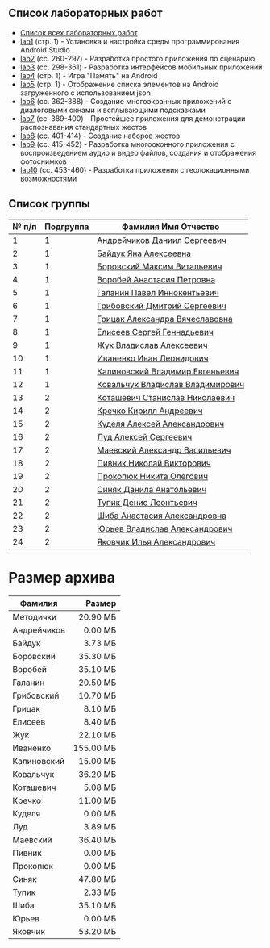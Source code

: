 ## Список лабораторных работ

- [Список всех лабораторных работ](_docs/Лаборатоные%20работы%20Кондратюк%20Брич.docx)
- [lab1](_docs/Лаборатоные%20работы%20Кондратюк%20Брич.docx) (стр. 1) - Установка и настройка среды программирования Android Studio
- [lab2](_docs/umk_android.pdf) (сс. 260-297) - Разработка простого приложения по сценарию
- [lab3](_docs/umk_android.pdf) (сс. 298-361) - Разработка интерфейсов мобильных приложений
- [lab4](_docs/Список%20лабораторных%20работ.docx) (стр. 1) - Игра "Память" на Android
- [lab5](_docs/Список%20лабораторных%20работ.docx) (стр. 1) - Отображение списка элементов на Android загруженного с использованием json
- [lab6](_docs/umk_android.pdf) (сс. 362-388) - Создание многоэкранных приложений с диалоговыми окнами и всплывающими подсказками
- [lab7](_docs/umk_android.pdf) (сс. 389-400) - Простейшее приложения для демонстрации распознавания стандартных жестов
- [lab8](_docs/umk_android.pdf) (сс. 401-414) - Создание наборов жестов
- [lab9](_docs/umk_android.pdf) (сс. 415-452) - Разработка многооконного приложения с воспроизведением аудио и видео файлов, создания и отображения фотоснимков
- [lab10](_docs/umk_android.pdf) (сс. 453-460) - Разработка приложения с геолокационными возможностями

## Список группы

| № п/п | Подгруппа | Фамилия Имя Отчество                                    |
| ----- | --------- | ------------------------------------------------------- |
| 1     | 1         | [Андрейчиков Даниил Сергеевич](Andreichikov_Daniil)     |
| 2     | 1         | [Байдук Яна Алексеевна](Bayduk_Yana)                    |
| 3     | 1         | [Боровский Максим Витальевич](Borovsky_Maxim)           |
| 4     | 1         | [Воробей Анастасия Петровна](Vorobey_Anastasia)         |
| 5     | 1         | [Галанин Павел Иннокентьевич](Galanin_Pavel)            |
| 6     | 1         | [Грибовский Дмитрий Сергеевич](Gribovsky_Dmitry)        |
| 7     | 1         | [Грицак Александра Вячеславовна](Gritsak_Alexandra)     |
| 8     | 1         | [Елисеев Сергей Геннадьевич](Eliseev_Sergey)            |
| 9     | 1         | [Жук Владислав Алексеевич](Zhuk_Vladislav)              |
| 10    | 1         | [Иваненко Иван Леонидович](Ivanenko_Ivan)               |
| 11    | 1         | [Калиновский Владимир Евгеньевич](Kalinovsky_Vladimir)  |
| 12    | 1         | [Ковальчук Владислав Владимирович](Kovalchuk_Vladislav) |
| 13    | 2         | [Коташевич Станислав Николаевич](Kotashevich_Stanislav) |
| 14    | 2         | [Кречко Кирилл Андреевич](Krechko_Kirill)               |
| 15    | 2         | [Куделя Алексей Александрович](Kudelya_Alexey)          |
| 16    | 2         | [Луд Алексей Сергеевич](Lud_Alexey)                     |
| 17    | 2         | [Маевский Александр Васильевич](Mayevsky_Alexander)     |
| 18    | 2         | [Пивник Николай Викторович](Pivnik_Nikolai)             |
| 19    | 2         | [Прокопюк Никита Олегович](Prokopyuk_Nikita)            |
| 20    | 2         | [Синяк Данила Анатольевич](Sinyak_Danila)               |
| 21    | 2         | [Тупик Денис Леонтьевич](Tupik_Denis)                   |
| 22    | 2         | [Шиба Анастасия Александровна](Shiba_Anastasia)         |
| 23    | 2         | [Юрьев Владислав Александрович](Yuriev_Vladislav)       |
| 24    | 2         | [Яковчик Илья Александрович](Yakovchik_Ilya)            |

# Размер архива

| Фамилия     |    Размер |
| ----------- | --------: |
| Методички   |  20.90 МБ |
| Андрейчиков |   0.00 МБ |
| Байдук      |   3.73 МБ |
| Боровский   |  35.30 МБ |
| Воробей     |  35.10 МБ |
| Галанин     |  20.50 МБ |
| Грибовский  |  10.70 МБ |
| Грицак      |   8.10 МБ |
| Елисеев     |   8.40 МБ |
| Жук         |  22.10 МБ |
| Иваненко    | 155.00 МБ |
| Калиновский |  15.00 МБ |
| Ковальчук   |  36.20 МБ |
| Коташевич   |   5.08 МБ |
| Кречко      |  11.00 МБ |
| Куделя      |   0.00 МБ |
| Луд         |   3.89 МБ |
| Маевский    |  36.40 МБ |
| Пивник      |   0.00 МБ |
| Прокопюк    |   0.00 МБ |
| Синяк       |  47.80 МБ |
| Тупик       |   2.33 МБ |
| Шиба        |  35.10 МБ |
| Юрьев       |   0.00 МБ |
| Яковчик     |  53.20 МБ |
